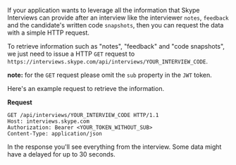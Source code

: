 If your application wants to leverage all the information that Skype Interviews can provide after an interview like the interviewer `notes`, `feedback` and the candidate's written code `snapshots`, then you can request the data with a simple HTTP request.

To retrieve information such as "notes", "feedback" and "code snapshots", we just need to issue a HTTP `GET` request to `https://interviews.skype.com/api/interviews/YOUR_INTERVIEW_CODE`. 

**note:** for the `GET` request please omit the `sub` property in the `JWT` token.

Here's an example request to retrieve the information.

**Request**
```
GET /api/interviews/YOUR_INTERVIEW_CODE HTTP/1.1 
Host: interviews.skype.com 
Authorization: Bearer <YOUR_TOKEN_WITHOUT_SUB> 
Content-Type: application/json 
```

In the response you'll see everything from the interview. Some data might have a delayed for up to 30 seconds.